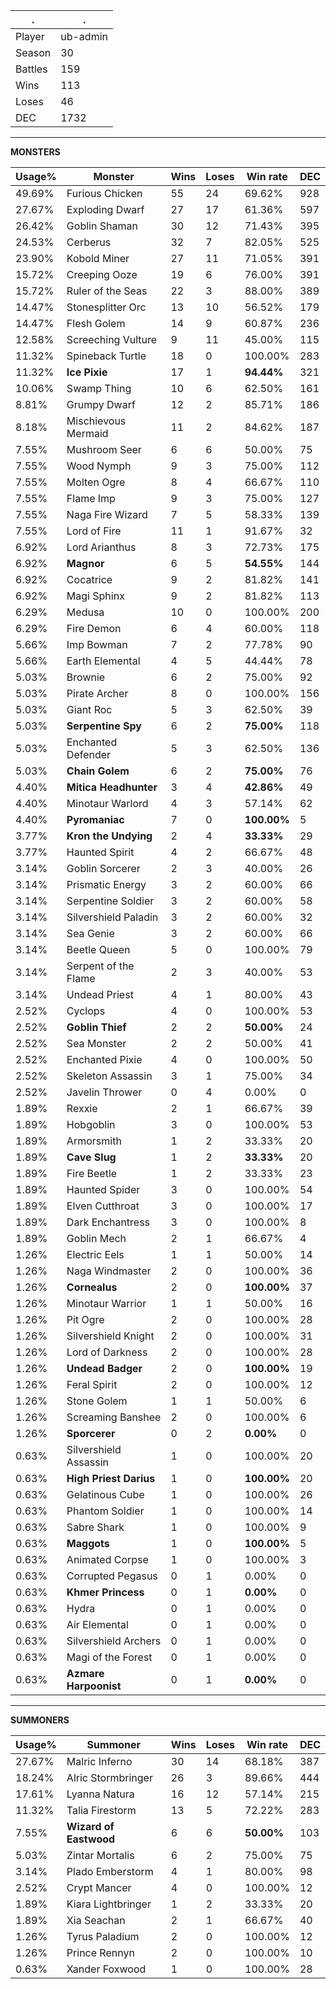 .|.
|-|-
Player|ub-admin
Season|30
Battles|159
Wins|113
Loses|46
DEC|1732

---
**MONSTERS**

Usage%|Monster|Wins|Loses|Win rate|DEC|
-|-|-|-|-|-|
49.69%|Furious Chicken|55|24|69.62%|928|
27.67%|Exploding Dwarf|27|17|61.36%|597|
26.42%|Goblin Shaman|30|12|71.43%|395|
24.53%|Cerberus|32|7|82.05%|525|
23.90%|Kobold Miner|27|11|71.05%|391|
15.72%|Creeping Ooze|19|6|76.00%|391|
15.72%|Ruler of the Seas|22|3|88.00%|389|
14.47%|Stonesplitter Orc|13|10|56.52%|179|
14.47%|Flesh Golem|14|9|60.87%|236|
12.58%|Screeching Vulture|9|11|45.00%|115|
11.32%|Spineback Turtle|18|0|100.00%|283|
11.32%|**Ice Pixie**|17|1|**94.44%**|321|
10.06%|Swamp Thing|10|6|62.50%|161|
8.81%|Grumpy Dwarf|12|2|85.71%|186|
8.18%|Mischievous Mermaid|11|2|84.62%|187|
7.55%|Mushroom Seer|6|6|50.00%|75|
7.55%|Wood Nymph|9|3|75.00%|112|
7.55%|Molten Ogre|8|4|66.67%|110|
7.55%|Flame Imp|9|3|75.00%|127|
7.55%|Naga Fire Wizard|7|5|58.33%|139|
7.55%|Lord of Fire|11|1|91.67%|32|
6.92%|Lord Arianthus|8|3|72.73%|175|
6.92%|**Magnor**|6|5|**54.55%**|144|
6.92%|Cocatrice|9|2|81.82%|141|
6.92%|Magi Sphinx|9|2|81.82%|113|
6.29%|Medusa|10|0|100.00%|200|
6.29%|Fire Demon|6|4|60.00%|118|
5.66%|Imp Bowman|7|2|77.78%|90|
5.66%|Earth Elemental|4|5|44.44%|78|
5.03%|Brownie|6|2|75.00%|92|
5.03%|Pirate Archer|8|0|100.00%|156|
5.03%|Giant Roc|5|3|62.50%|39|
5.03%|**Serpentine Spy**|6|2|**75.00%**|118|
5.03%|Enchanted Defender|5|3|62.50%|136|
5.03%|**Chain Golem**|6|2|**75.00%**|76|
4.40%|**Mitica Headhunter**|3|4|**42.86%**|49|
4.40%|Minotaur Warlord|4|3|57.14%|62|
4.40%|**Pyromaniac**|7|0|**100.00%**|5|
3.77%|**Kron the Undying**|2|4|**33.33%**|29|
3.77%|Haunted Spirit|4|2|66.67%|48|
3.14%|Goblin Sorcerer|2|3|40.00%|26|
3.14%|Prismatic Energy|3|2|60.00%|66|
3.14%|Serpentine Soldier|3|2|60.00%|58|
3.14%|Silvershield Paladin|3|2|60.00%|32|
3.14%|Sea Genie|3|2|60.00%|66|
3.14%|Beetle Queen|5|0|100.00%|79|
3.14%|Serpent of the Flame|2|3|40.00%|53|
3.14%|Undead Priest|4|1|80.00%|43|
2.52%|Cyclops|4|0|100.00%|53|
2.52%|**Goblin Thief**|2|2|**50.00%**|24|
2.52%|Sea Monster|2|2|50.00%|41|
2.52%|Enchanted Pixie|4|0|100.00%|50|
2.52%|Skeleton Assassin|3|1|75.00%|34|
2.52%|Javelin Thrower|0|4|0.00%|0|
1.89%|Rexxie|2|1|66.67%|39|
1.89%|Hobgoblin|3|0|100.00%|53|
1.89%|Armorsmith|1|2|33.33%|20|
1.89%|**Cave Slug**|1|2|**33.33%**|20|
1.89%|Fire Beetle|1|2|33.33%|23|
1.89%|Haunted Spider|3|0|100.00%|54|
1.89%|Elven Cutthroat|3|0|100.00%|17|
1.89%|Dark Enchantress|3|0|100.00%|8|
1.89%|Goblin Mech|2|1|66.67%|4|
1.26%|Electric Eels|1|1|50.00%|14|
1.26%|Naga Windmaster|2|0|100.00%|36|
1.26%|**Cornealus**|2|0|**100.00%**|37|
1.26%|Minotaur Warrior|1|1|50.00%|16|
1.26%|Pit Ogre|2|0|100.00%|28|
1.26%|Silvershield Knight|2|0|100.00%|31|
1.26%|Lord of Darkness|2|0|100.00%|28|
1.26%|**Undead Badger**|2|0|**100.00%**|19|
1.26%|Feral Spirit|2|0|100.00%|12|
1.26%|Stone Golem|1|1|50.00%|6|
1.26%|Screaming Banshee|2|0|100.00%|6|
1.26%|**Sporcerer**|0|2|**0.00%**|0|
0.63%|Silvershield Assassin|1|0|100.00%|20|
0.63%|**High Priest Darius**|1|0|**100.00%**|20|
0.63%|Gelatinous Cube|1|0|100.00%|26|
0.63%|Phantom Soldier|1|0|100.00%|14|
0.63%|Sabre Shark|1|0|100.00%|9|
0.63%|**Maggots**|1|0|**100.00%**|5|
0.63%|Animated Corpse|1|0|100.00%|3|
0.63%|Corrupted Pegasus|0|1|0.00%|0|
0.63%|**Khmer Princess**|0|1|**0.00%**|0|
0.63%|Hydra|0|1|0.00%|0|
0.63%|Air Elemental|0|1|0.00%|0|
0.63%|Silvershield Archers|0|1|0.00%|0|
0.63%|Magi of the Forest|0|1|0.00%|0|
0.63%|**Azmare Harpoonist**|0|1|**0.00%**|0|

---
**SUMMONERS**

Usage%|Summoner|Wins|Loses|Win rate|DEC|
-|-|-|-|-|-|
27.67%|Malric Inferno|30|14|68.18%|387|
18.24%|Alric Stormbringer|26|3|89.66%|444|
17.61%|Lyanna Natura|16|12|57.14%|215|
11.32%|Talia Firestorm|13|5|72.22%|283|
7.55%|**Wizard of Eastwood**|6|6|**50.00%**|103|
5.03%|Zintar Mortalis|6|2|75.00%|75|
3.14%|Plado Emberstorm|4|1|80.00%|98|
2.52%|Crypt Mancer|4|0|100.00%|12|
1.89%|Kiara Lightbringer|1|2|33.33%|20|
1.89%|Xia Seachan|2|1|66.67%|40|
1.26%|Tyrus Paladium|2|0|100.00%|12|
1.26%|Prince Rennyn|2|0|100.00%|10|
0.63%|Xander Foxwood|1|0|100.00%|28|
